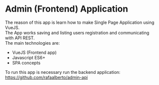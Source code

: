 # Admin (Frontend) Application
The reason of this app is learn how to make Single Page Application using VueJS. <br/>
The App works saving and listing users registration and communicating with API REST. <br/>
The main technologies are: <br/>

- VueJS (Frontend app)
- Javascript ES6+
- SPA concepts

To run this app is necessary run the backend application: https://github.com/rafaalberto/admin-api
